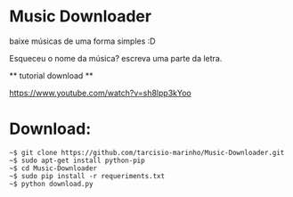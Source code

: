 # Music Downloader
baixe músicas de uma forma simples :D

Esqueceu o nome da música? escreva uma parte da letra.

** tutorial download **

https://www.youtube.com/watch?v=sh8lpp3kYoo

# Download:
    ~$ git clone https://github.com/tarcisio-marinho/Music-Downloader.git
    ~$ sudo apt-get install python-pip
    ~$ cd Music-Downloader
    ~$ sudo pip install -r requeriments.txt
    ~$ python download.py
